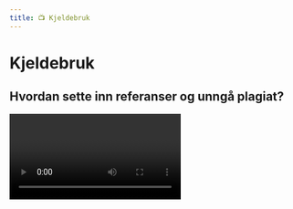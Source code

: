 ```yaml
---
title: 📺 Kjeldebruk
---
```


# Kjeldebruk

## Hvordan sette inn referanser og unngå plagiat? 

<Video id="3IIoBZ0Tf_I" />


## Kildekritikk

En liten film laga av HumSam-biblioteket ved UiO om vurdering av ulike kilder
<Video id="LswBxnztpzU" />


## Hvordan finne noe interessant å skrive oppgave om?

Anders Johansen er professor ved Institutt for informasjons- og medievitenskap ved UiB. Her snakker han om hvordan finne en interessant problemstilling for en bachelor- eller masteroppgave.

<Video id="FOwhrXNnHNI" />


## Hvordan bruke informanter som kilde i akademisk tekst?

Odd Are Berkaak, professor i sosialantropologi ved Universitetet i Oslo, forteller om hvordan en kan bruke feltmateriale samlet inn ved deltagende observasjon i en akademisk tekst.

<Video id="ktM1r1Ca5Tc" />


## Kva er skilnaden på ei god og ei dårleg oppgåve?

Lars Nyre er professor ved Institutt for informasjons- og medievitskap ved UiB. Her fortel han om ei oppgåve han skreiv som ikkje blei like godt motteken som han hadde håpa.

<Video id="GD1scK6R01A" />


## Kva kjenneteiknar god akademisk kjeldebruk?

Ole Bjørn Rekdal, professor ved Institutt for velferd og deltaking ved Høgskulen på Vestlandet, fortel om kor viktig det er med god kjeldebruk i akademisk skriving.

<Video id="GPR0phJIsuk" />


